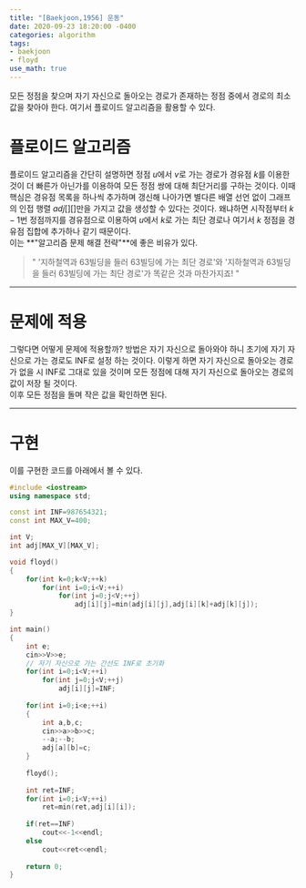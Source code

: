 ```yaml
---
title: "[Baekjoon,1956] 운동"
date: 2020-09-23 18:20:00 -0400
categories: algorithm 
tags:
- baekjoon 
- floyd 
use_math: true
---
```


모든 정점을 찾으며 자기 자신으로 돌아오는 경로가 존재하는 정점 중에서 경로의 최소값을 찾아야 한다. 
여기서 플로이드 알고리즘을 활용할 수 있다. 

# 플로이드 알고리즘 
플로이드 알고리즘을 간단히 설명하면 정점 $u$에서 $v$로 가는 경로가 경유점 $k$를 이용한 것이 더 빠른가 아닌가를 이용하여 
모든 정점 쌍에 대해 최단거리를 구하는 것이다. 
이때 핵심은 경유점 목록을 하나씩 추가하며 갱신해 나아가면 별다른 배열 선언 없이 그래프의 인접 행렬 $adj[][]$만을 가지고 값을 생성할 수 있다는 것이다. 
왜냐하면 시작점부터 $k-1$번 정점까지를 경유점으로 이용하여 $u$에서 $k$로 가는 최단 경로나 여기서 $k$ 정점을 경유점 집합에 추가하나 같기 때문이다.  
이는 **"알고리즘 문제 해결 전략"**에 좋은 비유가 있다.  
 
 > " '지하철역과 63빌딩을 들러 63빌딩에 가는 최단 경로'와 '지하철역과 63빌딩을 들러 63빌딩에 가는 최단 경로'가 똑같은 것과 마찬가지죠! "  
 
---
# 문제에 적용 
  그렇다면 어떻게 문제에 적용할까? 방법은 자기 자신으로 돌아와야 하니 초기에 자기 자신으로 가는 경로도 INF로 설정 하는 것이다. 
이렇게 하면 자기 자신으로 돌아오는 경로가 없을 시 INF로 그대로 있을 것이며 모든 정점에 대해 자기 자신으로 돌아오는 경로의 값이 저장 될 것이다.  
이후 모든 정점을 돌며 작은 값을 확인하면 된다. 

---
# 구현 
이를 구현한 코드를 아래에서 볼 수 있다. 
```cpp
#include <iostream>
using namespace std;

const int INF=987654321;
const int MAX_V=400;

int V;
int adj[MAX_V][MAX_V];

void floyd()
{
    for(int k=0;k<V;++k)
        for(int i=0;i<V;++i)
            for(int j=0;j<V;++j)
                adj[i][j]=min(adj[i][j],adj[i][k]+adj[k][j]);
}

int main()
{
    int e;
    cin>>V>>e;
    // 자기 자신으로 가는 간선도 INF로 초기화
    for(int i=0;i<V;++i)
        for(int j=0;j<V;++j)
            adj[i][j]=INF;
    
    for(int i=0;i<e;++i)
    {
        int a,b,c;
        cin>>a>>b>>c;
        --a;--b;
        adj[a][b]=c;
    }
    
    floyd();
    
    int ret=INF;
    for(int i=0;i<V;++i)
        ret=min(ret,adj[i][i]);
    
    if(ret==INF)
        cout<<-1<<endl;
    else
        cout<<ret<<endl;
    
    return 0;
}
```
